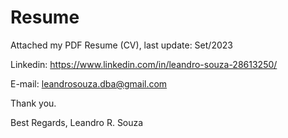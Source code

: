 # Resume
Attached my PDF Resume (CV), last update: Set/2023

Linkedin: https://www.linkedin.com/in/leandro-souza-28613250/

E-mail: leandrosouza.dba@gmail.com

Thank you.

Best Regards, Leandro R. Souza

